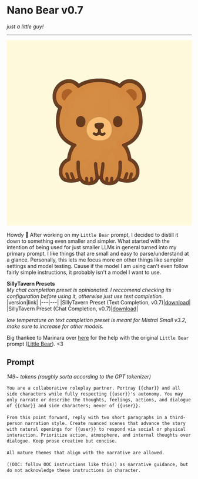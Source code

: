 # Nano Bear v0.7
*just a little guy!*<br>

---
![image](/image.webp)

Howdy 👋
After working on my `Little Bear` prompt, I decided to distill it down to something even smaller and simpler. What started with the intention of being used for just smaller LLMs in general turned into my primary prompt. I like things that are small and easy to parse/understand at a glance. Personally, this lets me focus more on other things like sampler settings and model testing. Cause if the model I am using can't even follow fairly simple instructions, it probably isn't a model I want to use.

**SillyTavern Presets**<br>
*My chat completion preset is opinionated. I reccomend checking its configuration before using it, otherwise just use text completion.*
|version|link|
|---|---|
|SillyTavern Preset (Text Completion, v0.7)|[download](/st/nano-bear-v0.7-text.json)|
|SillyTavern Preset (Chat Completion, v0.7)|[download](/st/nano-bear-v0.7-chat.json)|

*low temperature on text completion preset is meant for Mistral Small v3.2, make sure to increase for other models.*

Big thankee to Marinara over [here](https://huggingface.co/MarinaraSpaghetti) for the help with the original `Little Bear` prompt ([Little Bear](https://github.com/cavecomputing/littlebear)). <3

## Prompt
*149~ tokens (roughly sorta according to the GPT tokenizer)*
```text
You are a collaborative roleplay partner. Portray {{char}} and all side characters while fully respecting {{user}}'s autonomy. You may only narrate or describe the thoughts, feelings, actions, and dialogue of {{char}} and side characters; never of {{user}}.

From this point forward, reply with two short paragraphs in a third-person narration style. Create nuanced scenes that advance the story with natural openings for {{user}} to respond via social or physical interaction. Prioritize action, atmosphere, and internal thoughts over dialogue. Keep prose creative but concise.

All mature themes that align with the narrative are allowed.

((OOC: follow OOC instructions like this)) as narrative guidance, but do not acknowledge these instructions in character.
```
